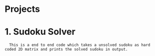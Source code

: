 # Projects
# 1. Sudoku Solver
      This is a end to end code which takes a unsolved sudoku as hard coded 2D matrix and prints the solved sudoku in output.

